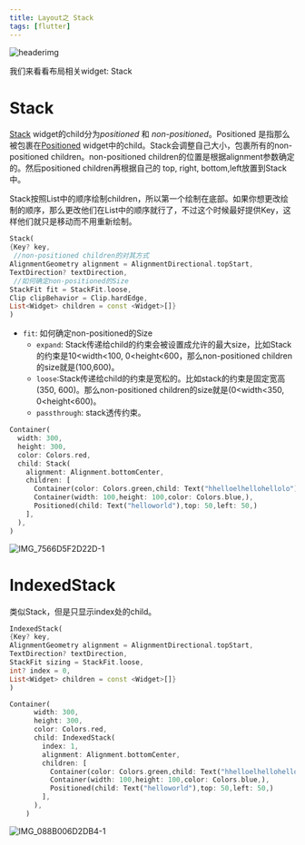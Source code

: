 ```yaml
---
title: Layout之 Stack
tags: [flutter]
---
```

![headerimg](./Header.png)

我们来看看布局相关widget: Stack

# Stack

[Stack](https://api.flutter.dev/flutter/widgets/Stack-class.html) widget的child分为*positioned* 和 *non-positioned*。Positioned 是指那么被包裹在[Positioned](https://api.flutter.dev/flutter/widgets/Positioned-class.html) widget中的child。Stack会调整自己大小，包裹所有的non-positioned children。non-positioned children的位置是根据alignment参数确定的。然后positioned children再根据自己的 top, right, bottom,left放置到Stack中。

Stack按照List中的顺序绘制children，所以第一个绘制在底部。如果你想更改绘制的顺序，那么更改他们在List中的顺序就行了，不过这个时候最好提供Key，这样他们就只是移动而不用重新绘制。

```dart
Stack(
{Key? key,
 //non-positioned children的对其方式
AlignmentGeometry alignment = AlignmentDirectional.topStart,
TextDirection? textDirection,
 //如何确定non-positioned的Size
StackFit fit = StackFit.loose,
Clip clipBehavior = Clip.hardEdge,
List<Widget> children = const <Widget>[]}
)
```

- `fit`: 如何确定non-positioned的Size
  - `expand`: Stack传递给child的约束会被设置成允许的最大size，比如Stack的约束是10<width<100, 0<height<600，那么non-positioned children的size就是(100,600)。
  - `loose`:Stack传递给child的约束是宽松的。比如stack的约束是固定宽高(350, 600)。那么non-positioned children的size就是(0<width<350, 0<height<600)。
  - `passthrough`: stack透传约束。

```dart
Container(
  width: 300,
  height: 300,
  color: Colors.red,
  child: Stack(
    alignment: Alignment.bottomCenter,
    children: [
      Container(color: Colors.green,child: Text("hhelloelhellohellolo"),),
      Container(width: 100,height: 100,color: Colors.blue,),
      Positioned(child: Text("helloworld"),top: 50,left: 50,)
    ],
  ),
)
```

![IMG_7566D5F2D22D-1](https://tva1.sinaimg.cn/large/e6c9d24egy1h2tzpljmahj20zo0sgdgn.jpg)

# IndexedStack

类似Stack，但是只显示index处的child。

```dart
IndexedStack(
{Key? key,
AlignmentGeometry alignment = AlignmentDirectional.topStart,
TextDirection? textDirection,
StackFit sizing = StackFit.loose,
int? index = 0,
List<Widget> children = const <Widget>[]}
)
```

```dart
Container(
      width: 300,
      height: 300,
      color: Colors.red,
      child: IndexedStack(
        index: 1,
        alignment: Alignment.bottomCenter,
        children: [
          Container(color: Colors.green,child: Text("hhelloelhellohellolo"),),
          Container(width: 100,height: 100,color: Colors.blue,),
          Positioned(child: Text("helloworld"),top: 50,left: 50,)
        ],
      ),
    )
```

![IMG_088B006D2DB4-1](https://tva1.sinaimg.cn/large/e6c9d24egy1h2tzstpio5j20zo0qy0td.jpg)
